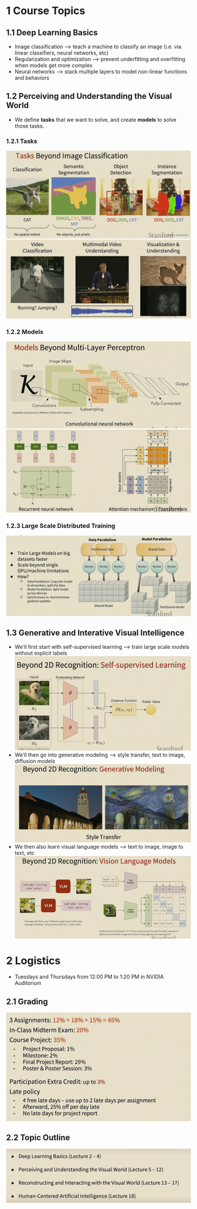 
# 1 Course Topics
## 1.1 Deep Learning Basics
* Image classification ⟶ teach a machine to classify an image (i.e. via linear classifiers, neural networks, etc)
* Regularization and optimization ⟶ prevent underfitting and overfitting when models get more complex
* Neural networks ⟶ stack multiple layers to model non-linear functions and behaviors

## 1.2 Perceiving and Understanding the Visual World
* We define **tasks** that we want to solve, and create **models** to solve those tasks.

### 1.2.1 Tasks
![](../../attachments/Pasted%20image%2020250401222910.png)
![](../../attachments/Pasted%20image%2020250401223000.png)
### 1.2.2 Models
![](../../attachments/Pasted%20image%2020250401223055.png)
![](../../attachments/Pasted%20image%2020250401223119.png)
### 1.2.3 Large Scale Distributed Training
![](../../attachments/Pasted%20image%2020250401223131.png)

## 1.3 Generative and Interative Visual Intelligence
* We'll first start with self-supervised learning ⟶ train large scale models without explicit labels
![](../../attachments/Pasted%20image%2020250401223231.png)
* We'll then go into generative modeling ⟶ style transfer, text to image, diffusion models
![](../../attachments/Pasted%20image%2020250401223356.png)
* We then also learn visual language models ⟶ text to image, image to text, etc
![](../../attachments/Pasted%20image%2020250401223548.png)

# 2 Logistics
* Tuesdays and Thursdays from 12:00 PM to 1:20 PM in NVIDIA Auditorium
## 2.1 Grading
![](../../attachments/Pasted%20image%2020250401224054.png)

## 2.2 Topic Outline
![](../../attachments/Pasted%20image%2020250401224313.png)
